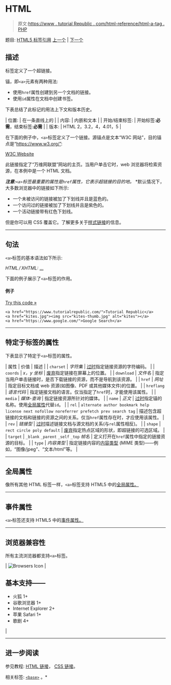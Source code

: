# HTML 

> 原文:[https://www . tutorial Republic . com/html-reference/html-a-tag . PHP](https://www.tutorialrepublic.com/html-reference/html-a-tag.php)

题目: [HTML5 标签引用](html5-tags.php) [上一个](javascript:void(0); "Disabled") | [下一个](html-abbr-tag.php)

## 描述

标签定义了一个超链接。

锚，即`<a>`元素有两种用法:

*   使用`href`属性创建到另一个文档的链接。
*   使用`id`属性在文档中创建书签。

下表总结了此标记的用法上下文和版本历史。

| 位置: | 在一条直线上的 |
| 内容: | 内嵌和文本 |
| 开始/结束标签: | 开始标签:**必需**，结束标签:**必需** |
| 版本: | HTML 2，3.2，4，4.01，5 |

在下面的例子中，`<a>`标签定义了一个链接。源锚点是文本“W3C 网站”，目的锚点是“https://www.w3.org/”:

<a href="https://www.w3.org/">W3C Website</a>

此链接指定了“万维网联盟”网站的主页。当用户单击它时，web 浏览器将检索资源，在本例中是一个 HTML 文档。

 ***注意:**`<a>`标签最重要的属性是`href`属性，它表示超链接的目的地。*  *默认情况下，大多数浏览器中的链接如下所示:

*   一个未被访问的链接被加了下划线并且是蓝色的。
*   一个访问过的链接被加了下划线并且是紫色的。
*   一个活动链接带有红色下划线。

但是你可以用 CSS 覆盖它。了解更多关于[样式链接](../css-tutorial/css-links.php)的信息。

* * *

## 句法

`<a>`标签的基本语法如下所示:

*HTML / XHTML:* <a href="*URL*"> ... </a>

下面的例子展示了`<a>`标签的作用。

#### 例子

[Try this code »](../codelab.php?topic=html&file=a-tag "Try this code using online Editor")

```
<a href="https://www.tutorialrepublic.com/">Tutorial Republic</a>
<a href="kites.jpg"><img src="kites-thumb.jpg" alt="kites"></a>
<a href="https://www.google.com/">Google Search</a>
```

* * *

## 特定于标签的属性

下表显示了特定于`<a>`标签的属性。

| 属性 | 价值 | 描述 |
| `charset` | *字符集* | [过时](../definitions.php#obsolete "Not supported in HTML5")指定链接资源的字符编码。 |
| `coords` | *x，y 坐标* | [废弃](../definitions.php#obsolete "Not supported in HTML5")指定链接在屏幕上的位置。 |
| `download` | *文件名* | 指定当用户单击链接时，是否下载链接的资源，而不是导航到该资源。 |
| `href` | *网址* | 指定目标文档或 web 资源(如图像、PDF 或其他媒体文件)的位置。 |
| `hreflang` | *语言代码* | 指定链接文档的语言。仅当指定了`href`时，才能使用该属性。 |
| `media` | *媒体-查询* | 指定链接资源所针对的媒体。 |
| `name` | *正文* | [过时](../definitions.php#obsolete "Not supported in HTML5")指定锚的名称。使用[全局属性](html5-global-attributes.php)代替`id`。 |
| `rel` | `alternate
author
bookmark
help
license
next
nofollow
noreferrer
prefetch
prev
search
tag` | 描述包含超链接的文档和链接的资源之间的关系。仅当`href`属性存在时，才应使用该属性。 |
| `rev` | *链接型* | [过时](../definitions.php#obsolete "Not supported in HTML5")描述链接文档与源文档的关系(与`rel`属性相反)。 |
| `shape` | `rect
circle
poly
default` | [废弃](../definitions.php#obsolete "Not supported in HTML5")指定热点区域的形状，即超链接的可选区域。 |
| `target` | `_blank`
`_parent`
`_self`
`_top`
*帧名* | 定义打开在`href`属性中指定的链接资源的目标。 |
| `type` | *内容类型* | 指定链接内容的[内容类型](../definitions.php#content-type) (MIME 类型)——例如，“图像/jpeg”、“文本/html”等。 |

* * *

## 全局属性

像所有其他 HTML 标签一样，`<a>`标签支持 HTML5 中的[全局属性。](html5-global-attributes.php)

* * *

## 事件属性

`<a>`标签还支持 HTML5 中的[事件属性。](html5-event-attributes.php)

* * *

## 浏览器兼容性

所有主流浏览器都支持`<a>`标签。

| ![Browsers Icon](../Images/e9331123c77668c1832e541c2fca1002.png) | 

## 基本支持——

*   火狐 1+
*   谷歌浏览器 1+
*   Internet Explorer 2+
*   苹果 Safari 1+
*   歌剧 4+

 |

* * *

## 进一步阅读

参见教程: [HTML 链接](../html-tutorial/html-links.php)， [CSS 链接](../css-tutorial/css-links.php)。

相关标签: [`<base>`](html-base-tag.php) 。*